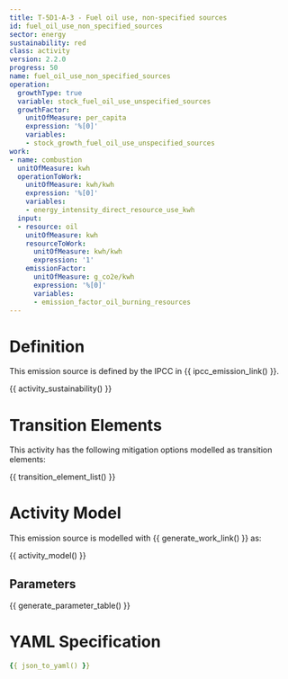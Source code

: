 ```yaml
---
title: T-5D1-A-3 - Fuel oil use, non-specified sources
id: fuel_oil_use_non_specified_sources
sector: energy
sustainability: red
class: activity
version: 2.2.0
progress: 50
name: fuel_oil_use_non_specified_sources
operation:
  growthType: true
  variable: stock_fuel_oil_use_unspecified_sources
  growthFactor:
    unitOfMeasure: per_capita
    expression: '%[0]'
    variables:
    - stock_growth_fuel_oil_use_unspecified_sources
work:
- name: combustion
  unitOfMeasure: kwh
  operationToWork:
    unitOfMeasure: kwh/kwh
    expression: '%[0]'
    variables:
    - energy_intensity_direct_resource_use_kwh
  input:
  - resource: oil
    unitOfMeasure: kwh
    resourceToWork:
      unitOfMeasure: kwh/kwh
      expression: '1'
    emissionFactor:
      unitOfMeasure: g_co2e/kwh
      expression: '%[0]'
      variables:
      - emission_factor_oil_burning_resources
---
```

# Definition
This emission source is defined by the IPCC in {{ ipcc_emission_link() }}.


{{ activity_sustainability() }}

# Transition Elements

This activity has the following mitigation options modelled as transition elements:

{{ transition_element_list() }}

# Activity Model
This emission source is modelled with {{ generate_work_link() }} as:

{{ activity_model() }}

## Parameters

{{ generate_parameter_table() }}

# YAML Specification

```yaml
{{ json_to_yaml() }}
```